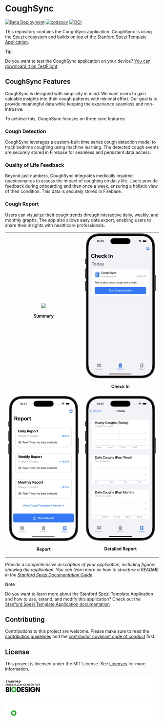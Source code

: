 <!--

This source file is part of the CoughSync based on the Stanford Spezi Template Application project

SPDX-FileCopyrightText: 2025 Stanford University

SPDX-License-Identifier: MIT

-->

# CoughSync

[![Beta Deployment](https://github.com/CS342/2025-CoughSync/actions/workflows/beta-deployment.yml/badge.svg)](https://github.com/CS342/2025-CoughSync/actions/workflows/beta-deployment.yml)
[![codecov](https://codecov.io/gh/CS342/2025-CoughSync/graph/badge.svg?token=ScRESP8x1r)](https://codecov.io/gh/CS342/2025-CoughSync)
[![DOI](https://zenodo.org/badge/DOI/10.5281/zenodo.14740621.svg)](https://doi.org/10.5281/zenodo.14740621)


This repository contains the CoughSync application.
CoughSync is using the [Spezi](https://github.com/StanfordSpezi/Spezi) ecosystem and builds on top of the [Stanford Spezi Template Application](https://github.com/StanfordSpezi/SpeziTemplateApplication).

> [!TIP]
> Do you want to test the CoughSync application on your device? [You can downloard it on TestFlight](https://testflight.apple.com/join/2DKsMx2z).


## CoughSync Features

CoughSync is designed with simplicity in mind. We want users to gain valuable insights into their cough patterns with minimal effort. Our goal is to provide meaningful data while keeping the experience seamless and non-intrusive.

To achieve this, CoughSync focuses on three core features:

### Cough Detection

CoughSync leverages a custom-built time series cough detection model to track bedtime coughing using machine learning. The detected cough events are securely stored in Firebase for seamless and persistent data access.

### Quality of Life Feedback

Beyond just numbers, CoughSync integrates medically inspired questionnaires to assess the impact of coughing on daily life. Users provide feedback during onboarding and then once a week, ensuring a holistic view of their condition. This data is securely stored in Firebase.

### Cough Report

Users can visualize their cough trends through interactive daily, weekly, and monthly graphs. The app also allows easy data export, enabling users to share their insights with healthcare professionals.

<table>
  <tr>
    <td>
      <div align="center">
        <img src="[https://raw.githubusercontent.com/CS342/2025-CoughSync/main/Resources/Summary.png](https://github.com/CS342/2025-CoughSync/blob/documentation/Resources/Report2.png?raw=true)" width="250"/>
        <p><strong>Summary</strong></p>
      </div>
    </td>
    <td>
      <div align="center">
        <img src="https://raw.githubusercontent.com/CS342/2025-CoughSync/main/Resources/Check In.png" width="250"/>
        <p><strong>Check In</strong></p>
      </div>
    </td>
  </tr>
  <tr>
    <td>
      <div align="center">
        <img src="https://raw.githubusercontent.com/CS342/2025-CoughSync/main/Resources/Report.png" width="250"/>
        <p><strong>Report</strong></p>
      </div>
    </td>
    <td>
      <div align="center">
        <img src="https://raw.githubusercontent.com/CS342/2025-CoughSync/main/Resources/Report2.png" width="250"/>
        <p><strong>Detailed Report</strong></p>
      </div>
    </td>
  </tr>
</table>



*Provide a comprehensive description of your application, including figures showing the application. You can learn more on how to structure a README in the [Stanford Spezi Documentation Guide](https://swiftpackageindex.com/stanfordspezi/spezi/documentation/spezi/documentation-guide)*

> [!NOTE]  
> Do you want to learn more about the Stanford Spezi Template Application and how to use, extend, and modify this application? Check out the [Stanford Spezi Template Application documentation](https://stanfordspezi.github.io/SpeziTemplateApplication)


## Contributing

Contributions to this project are welcome. Please make sure to read the [contribution guidelines](https://github.com/StanfordSpezi/.github/blob/main/CONTRIBUTING.md) and the [contributor covenant code of conduct](https://github.com/StanfordSpezi/.github/blob/main/CODE_OF_CONDUCT.md) first.


## License

This project is licensed under the MIT License. See [Licenses](LICENSES) for more information.

![Spezi Footer](https://raw.githubusercontent.com/StanfordSpezi/.github/main/assets/FooterLight.png#gh-light-mode-only)
![Spezi Footer](https://raw.githubusercontent.com/StanfordSpezi/.github/main/assets/FooterDark.png#gh-dark-mode-only)
